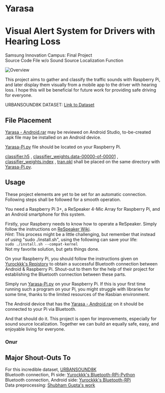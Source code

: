 # Yarasa
# Visual Alert System for Drivers with Hearing Loss

Samsung Innovation Campus: Final Project\
Source Code File w/o Sound Source Localization Function

![Overview](https://i.hizliresim.com/a3xxtnz.PNG)

This project aims to gather and classify the traffic sounds with Raspberry Pi, and later display them visually from a mobile app to the driver with hearing loss. I hope this will be beneficial for future work for providing safe driving for everyone.

URBANSOUND8K DATASET: [Link to Dataset](https://urbansounddataset.weebly.com/urbansound8k.html)

## File Placement

[Yarasa - Android.rar](https://github.com/aonurakman/Yarasa/blob/main/Yarasa%20-%20Android.rar) may be reviewed on Android Studio, to-be-created .apk file may be installed on an Android device.

[Yarasa-Pi.py](https://github.com/aonurakman/Yarasa/blob/main/Yarasa-Pi.py) file should be located on your Raspberry Pi.

[classifier.h5](https://github.com/aonurakman/Yarasa/blob/main/classifier.h5) , [classifier_weights.data-00000-of-00001](https://github.com/aonurakman/Yarasa/blob/main/classifier_weights.data-00000-of-00001) , [classifier_weights.index](https://github.com/aonurakman/Yarasa/blob/main/classifier_weights.index) , [tran.pkl](https://github.com/aonurakman/Yarasa/blob/main/tran.pkl) shall be placed on the same directory with [Yarasa-Pi.py](https://github.com/aonurakman/Yarasa/blob/main/Yarasa-Pi.py).

## Usage

These project elements are yet to be set for an automatic connection. Following steps shall be followed for a smooth operation.

You need a Raspberry Pi 3+, a ReSpeaker 4-Mic Array for Raspberry Pi, and an Android smartphone for this system.

Firstly, your Raspberry needs to know how to operate a ReSpeaker. Simply follow the instructions on [ReSpeaker Wiki](https://wiki.seeedstudio.com/ReSpeaker_4_Mic_Array_for_Raspberry_Pi/).\
*Hint*: This process might be a little challenging, but remember that instead of using "sudo ./install.sh", using the following can save your life:\
`sudo ./install.sh --compat-kernel`\
Not my favorite solution, but gets things done.

On your Raspberry Pi, you should follow the instructions given on [Yurockkk's Repistory](https://github.com/Yurockkk/Bluetooth-RPi-Python) to obtain a successful Bluetooth connection between Android & Raspberry Pi. Shout-out to them for the help of their project for establishing the Bluetooth connection between these parts.

Simply run [Yarasa-Pi.py](https://github.com/aonurakman/Yarasa/blob/main/Yarasa-Pi.py) on your Raspberry Pi. If this is your first time running such a program on your Pi, you might struggle with libraries for some time, thanks to the limited resources of the Rasbian environment.

The Android device that has the [Yarasa - Android.rar](https://github.com/aonurakman/Yarasa/blob/main/Yarasa%20-%20Android.rar) on it should be connected to your Pi via Bluetooth.

And that should do it. This project is open for improvements, especially for sound source localization. Together we can build an equally safe, easy, and enjoyable living for everyone.

### Onur

## Major Shout-Outs To

For this incredible dataset, [URBANSOUND8K](https://urbansounddataset.weebly.com/urbansound8k.html)\
Bluetooth connection, Pi side: [Yurockkk's Bluetooth-RPi-Python](https://github.com/Yurockkk/Bluetooth-RPi-Python)\
Bluetooth connection, Android side: [Yurockkk's Bluetooth-RPi](https://github.com/Yurockkk/Bluetooth-RPi)\
Data preprocessing: [Shubham Gupta's work](https://towardsdatascience.com/urban-sound-classification-using-neural-networks-9b6fcd8a9150)


